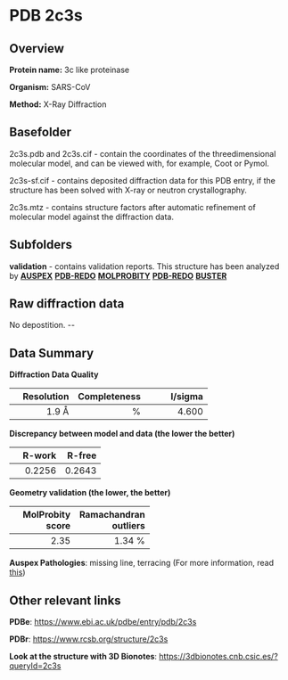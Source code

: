 # PDB 2c3s

## Overview

**Protein name:** 3c like proteinase

**Organism:** SARS-CoV

**Method:** X-Ray Diffraction

## Basefolder

2c3s.pdb and 2c3s.cif - contain the coordinates of the threedimensional molecular model, and can be viewed with, for example, Coot or Pymol.

2c3s-sf.cif - contains deposited diffraction data for this PDB entry, if the structure has been solved with X-ray or neutron crystallography.

2c3s.mtz - contains structure factors after automatic refinement of molecular model against the diffraction data.

## Subfolders





**validation** - contains validation reports. This structure has been analyzed by [**AUSPEX**](https://github.com/thorn-lab/coronavirus_structural_task_force/tree/master/pdb/3c_like_proteinase/SARS-CoV/2c3s/validation/auspex) [**PDB-REDO**](https://github.com/thorn-lab/coronavirus_structural_task_force/tree/master/pdb/3c_like_proteinase/SARS-CoV/2c3s/validation/pdb-redo) [**MOLPROBITY**](https://github.com/thorn-lab/coronavirus_structural_task_force/tree/master/pdb/3c_like_proteinase/SARS-CoV/2c3s/validation/molprobity) [**PDB-REDO**](https://github.com/thorn-lab/coronavirus_structural_task_force/blob/master/pdb/3c_like_proteinase/SARS-CoV/2c3s/validation/Xtriage_output.log) [**BUSTER**](https://www.globalphasing.com/buster/wiki/index.cgi?Covid19Pdb2C3S)

## Raw diffraction data

No depostition. --<br> 

## Data Summary
**Diffraction Data Quality**

|   | Resolution | Completeness| I/sigma |
|---|-------------:|----------------:|--------------:|
|   |1.9  Å|      %|<img width=50/>4.600|

**Discrepancy between model and data (the lower the better)**

|   | **R-work**| **R-free**   
|---|-------------:|----------------:|           
||  0.2256|  0.2643|

**Geometry validation (the lower, the better)**

|   |**MolProbity<br>score**| **Ramachandran<br>outliers** 
|---|-------------:|----------------:|
||  2.35|  1.34 %|

**Auspex Pathologies**: missing line, terracing (For more information, read [this](https://github.com/thorn-lab/coronavirus_structural_task_force/blob/master/pdb/3c_like_proteinase/SARS-CoV/2c3s/validation/auspex/2c3s_auspex_comments.txt))

 



## Other relevant links 
**PDBe**:  https://www.ebi.ac.uk/pdbe/entry/pdb/2c3s
 
**PDBr**: https://www.rcsb.org/structure/2c3s 

**Look at the structure with 3D Bionotes**: https://3dbionotes.cnb.csic.es/?queryId=2c3s

